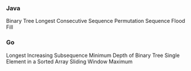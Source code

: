 ### Java
Binary Tree Longest Consecutive Sequence
Permutation Sequence
Flood Fill

### Go
Longest Increasing Subsequence
Minimum Depth of Binary Tree
Single Element in a Sorted Array
Sliding Window Maximum